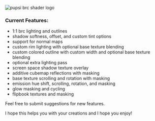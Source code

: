 ![pupsi brc shader logo](https://i.ibb.co/w4zTZtq/pupsibrcshaderlogo.png "pupsi brc shader logo")
### Current Features:
- 1:1 brc lighting and outlines
- shadow softness, offset, and custom tint options
- support for normal maps
- custom rim lighting with optional base texture blending
- custom colored outline with custom width and optional base texture blending
- optional extra lighting pass
- screen space shadow texture overlay
- additive cubemap reflections with masking
- base texture scrolling and rotation with masking
- emission hue shift, scrolling, rotation, and masking
- glow masking and cycling
- flipbook textures and masking

Feel free to submit suggestions for new features.

I hope this helps you with your creations and I hope you enjoy!